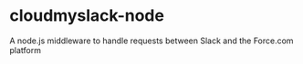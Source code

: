 # cloudmyslack-node
A node.js middleware to handle requests between Slack and the Force.com platform
